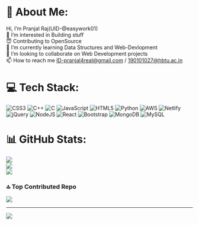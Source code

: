 # 💫 About Me:
Hi, I’m Pranjal Raj(UID-@easywork01)<br>👀 I’m interested in Building stuff<br>😇 Contributing to OpenSource<br>🌱 I’m currently learning Data Structures and Web-Devlopment<br>💞️ I’m looking to collaborate on Web Development projects<br>📫 How to reach me ID-pranjal4real@gmail.com / 190101027@hbtu.ac.in<br>


# 💻 Tech Stack:
![CSS3](https://img.shields.io/badge/css3-%231572B6.svg?style=plastic&logo=css3&logoColor=white) ![C++](https://img.shields.io/badge/c++-%2300599C.svg?style=plastic&logo=c%2B%2B&logoColor=white) ![C](https://img.shields.io/badge/c-%2300599C.svg?style=plastic&logo=c&logoColor=white) ![JavaScript](https://img.shields.io/badge/javascript-%23323330.svg?style=plastic&logo=javascript&logoColor=%23F7DF1E) ![HTML5](https://img.shields.io/badge/html5-%23E34F26.svg?style=plastic&logo=html5&logoColor=white) ![Python](https://img.shields.io/badge/python-3670A0?style=plastic&logo=python&logoColor=ffdd54) ![AWS](https://img.shields.io/badge/AWS-%23FF9900.svg?style=plastic&logo=amazon-aws&logoColor=white) ![Netlify](https://img.shields.io/badge/netlify-%23000000.svg?style=plastic&logo=netlify&logoColor=#00C7B7) ![jQuery](https://img.shields.io/badge/jquery-%230769AD.svg?style=plastic&logo=jquery&logoColor=white) ![NodeJS](https://img.shields.io/badge/node.js-6DA55F?style=plastic&logo=node.js&logoColor=white) ![React](https://img.shields.io/badge/react-%2320232a.svg?style=plastic&logo=react&logoColor=%2361DAFB) ![Bootstrap](https://img.shields.io/badge/bootstrap-%23563D7C.svg?style=plastic&logo=bootstrap&logoColor=white) ![MongoDB](https://img.shields.io/badge/MongoDB-%234ea94b.svg?style=plastic&logo=mongodb&logoColor=white) ![MySQL](https://img.shields.io/badge/mysql-%2300f.svg?style=plastic&logo=mysql&logoColor=white)
# 📊 GitHub Stats:
![](https://github-readme-stats.vercel.app/api?username=easywork01&theme=dark&hide_border=false&include_all_commits=false&count_private=false)<br/>
![](https://github-readme-streak-stats.herokuapp.com/?user=easywork01&theme=dark&hide_border=false)<br/>
![](https://github-readme-stats.vercel.app/api/top-langs/?username=easywork01&theme=dark&hide_border=false&include_all_commits=false&count_private=false&layout=compact)

### 🔝 Top Contributed Repo
![](https://github-contributor-stats.vercel.app/api?username=easywork01&limit=5&theme=discord&combine_all_yearly_contributions=true)

---
[![](https://visitcount.itsvg.in/api?id=easywork01&icon=5&color=4)](https://visitcount.itsvg.in)

<!-- Proudly created with GPRM ( https://gprm.itsvg.in ) -->
